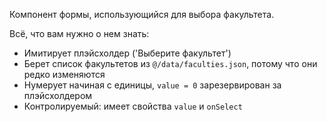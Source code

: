 Компонент формы, использующийся для выбора факультета.

Всё, что вам нужно о нем знать:

- Имитирует плэйсхолдер ('Выберите факультет')
- Берет список факультетов из `@/data/faculties.json`, потому что они редко изменяются
- Нумерует начиная с единицы, `value = 0` зарезервирован за плэйсхолдером
- Контролируемый: имеет свойства `value` и `onSelect`
